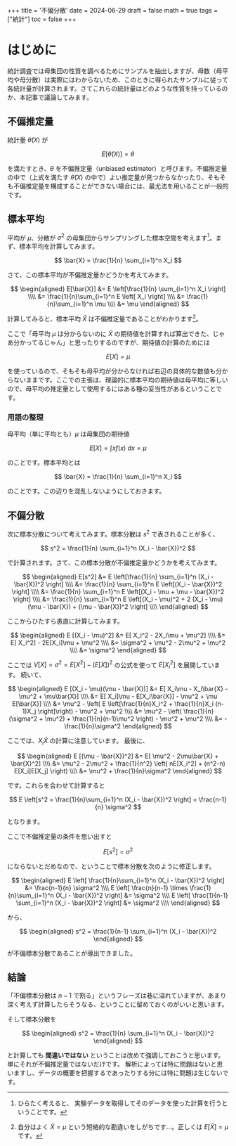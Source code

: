 +++
title = '不偏分散'
date = 2024-06-29
draft = false
math = true
tags = ["統計"]
toc = false
+++

# はじめに

統計調査では母集団の性質を調べるためにサンプルを抽出しますが、母数（母平均や母分散）は実際にはわからないため、このときに得られたサンプルに従って各統計量が計算されます。さてこれらの統計量はどのような性質を持っているのか、本記事で議論してみます。


## 不偏推定量

統計量 $\hat{\theta}(X)$ が

$$
E[\hat{\theta}(X)] = \theta
$$

を満たすとき、$\theta$ を不偏推定量（unbiased estimator）と呼びます。不偏推定量の中で（上式を満たす $\hat{\theta}(X)$ の中で）よい推定量が見つからなかったり、そもそも不偏推定量を構成することができない場合には、最尤法を用いることが一般的です。


## 標本平均

平均が $\mu$、分散が $\sigma^2$ の母集団からサンプリングした標本空間を考えます[^1]。まず、標本平均を計算してみます。

$$
\bar{X} = \frac{1}{n} \sum_{i=1}^n X_i
$$

さて、この標本平均が不偏推定量かどうかを考えてみます。

$$
\begin{aligned}
E[\bar{X}] &= E \left[\frac{1}{n} \sum_{i=1}^n X_i \right] \\\\ 
&= \frac{1}{n}\sum_{i=1}^n E \left[  X_i \right]  \\\\
&= \frac{1}{n}\sum_{i=1}^n \mu \\\\
&= \mu
\end{aligned}
$$

計算してみると、標本平均 $\bar{X}$ は不偏推定量であることがわかります[^2]。

ここで「母平均 $\mu$ は分からないのに $\bar{X}$ の期待値を計算すれば算出できた、じゃあ分かってるじゃん」と思ったりするのですが、期待値の計算のためには

$$
E[X] = \mu
$$

を使っているので、そもそも母平均が分からなければ右辺の具体的な数値も分からないままです。ここでの主張は、理論的に標本平均の期待値は母平均に等しいので、母平均の推定量として使用するにはある種の妥当性があるということです。


### 用語の整理


母平均（単に平均とも）$\mu$ は母集団の期待値

$$
E[X] = \int x f(x) ~dx = \mu
$$

のことです。標本平均とは

$$
\bar{X} = \frac{1}{n} \sum_{i=1}^n X_i
$$

のことです。この辺りを混乱しないようにしておきます。



## 不偏分散

次に標本分散について考えてみます。標本分散は $s^2$ で表されることが多く、

$$
s^2 = \frac{1}{n} \sum_{i=1}^n (X_i - \bar{X})^2
$$

で計算されます。さて、この標本分散が不偏推定量かどうかを考えてみます。


$$
\begin{aligned}
E[s^2] 
&= E \left[\frac{1}{n} \sum_{i=1}^n (X_i - \bar{X})^2 \right] \\\\ 
&= \frac{1}{n} \sum_{i=1}^n E \left[(X_i - \bar{X})^2 \right] \\\\ 
&= \frac{1}{n} \sum_{i=1}^n E \left[(X_i - \mu + \mu - \bar{X})^2 \right] \\\\ 
&= \frac{1}{n} \sum_{i=1}^n E \left[(X_i - \mu)^2  + 2 (X_i - \mu)(\mu - \bar{X}) + (\mu - \bar{X})^2 \right] \\\\ 
\end{aligned}
$$

ここからひたすら愚直に計算してみます。

$$
\begin{aligned}
E [(X_i - \mu)^2] 
&= E[ X_i^2 - 2X_i\mu + \mu^2] \\\\ 
&= E[ X_i^2] - 2E[X_i]\mu + \mu^2 \\\\ 
&= \sigma^2 + \mu^2 - 2\mu^2 + \mu^2 \\\\ 
&= \sigma^2
\end{aligned}
$$

ここでは $V[X] = \sigma^2 = E[X^2] - (E[X])^2$ の公式を使って $E[X_i^2]$ を展開しています。
続いて、

$$
\begin{aligned}
E [(X_i - \mu)(\mu - \bar{X})] 
&= E[ X_i\mu - X_i\bar{X} - \mu^2 + \mu\bar{X}] \\\\ 
&= E[ X_i]\mu - E[X_i\bar{X}] - \mu^2 + \mu E[\bar{X}] \\\\ 
&= \mu^2 - \left( E \left[\frac{1}{n}X_i^2 + \frac{1}{n}X_i (n-1)X_j \right]\right) - \mu^2 + \mu^2 \\\\ 
&= \mu^2 - \left( \frac{1}{n} (\sigma^2 + \mu^2) + \frac{1}{n}(n-1)\mu^2 \right) - \mu^2 + \mu^2 \\\\ 
&= - \frac{1}{n}\sigma^2
\end{aligned}
$$

ここでは、$X_i\bar{X}$ の計算に注意しています。
最後に、

$$
\begin{aligned}
E [(\mu - \bar{X})^2] 
&= E[ \mu^2 - 2\mu\bar{X} + \bar{X}^2] \\\\ 
&= \mu^2 - 2\mu^2 + \frac{1}{n^2} \left( nE[X_i^2] + (n^2-n) E[X_i]E[X_j] \right) \\\\ 
&= \mu^2 + \frac{1}{n}\sigma^2
\end{aligned}
$$

です。これらを合わせて計算すると


$$
E \left[s^2 = \frac{1}{n}\sum_{i=1}^n (X_i - \bar{X})^2 \right]  = \frac{n-1}{n} \sigma^2
$$

となります。

ここで不偏推定量の条件を思い出すと

$$
E[s^2] = \sigma^2
$$

にならないとだめなので、ということで標本分散を次のように修正します。


$$
\begin{aligned}
E \left[ \frac{1}{n}\sum_{i=1}^n (X_i - \bar{X})^2 \right] &= \frac{n-1}{n} \sigma^2 \\\\
E \left[ \frac{n}{n-1} \times \frac{1}{n}\sum_{i=1}^n (X_i - \bar{X})^2 \right] &= \sigma^2 \\\\
E \left[ \frac{1}{n-1} \sum_{i=1}^n (X_i - \bar{X})^2 \right] &= \sigma^2 \\\\
\end{aligned}
$$


から、


$$
\begin{aligned}
s^2 = \frac{1}{n-1} \sum_{i=1}^n (X_i - \bar{X})^2
\end{aligned}
$$

が不偏標本分散であることが導出できました。


## 結論


「不偏標本分散は $n-1$ で割る」というフレーズは巷に溢れていますが、あまり深く考えず計算したらそうなる、ということに留めておくのがいいと思います。

そして標本分散を

$$
\begin{aligned}
s^2 = \frac{1}{n} \sum_{i=1}^n (X_i - \bar{X})^2
\end{aligned}
$$

と計算しても **間違いではない** ということは改めて強調しておこうと思います。単にそれが不偏推定量ではないだけです。
解析によっては特に問題はないと思いますし、データの概要を把握するであったりする分には特に問題は生じないです。



[^1]: ひらたく考えると、 実験データを取得してそのデータを使った計算を行うということです。
[^2]: 自分はよく $\bar{X} = \mu$ という短絡的な勘違いをしがちです...。正しくは $E[\bar{X}] = \mu$ です。